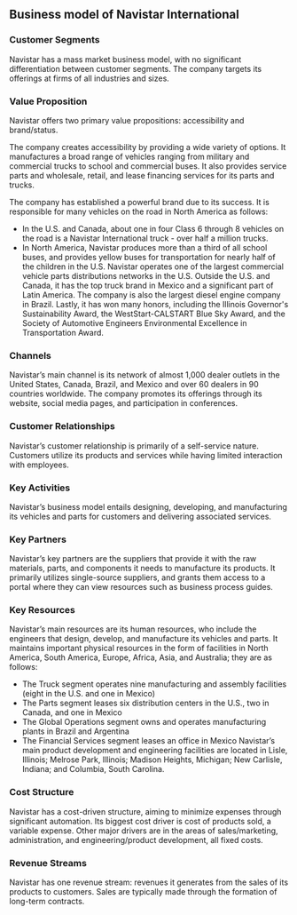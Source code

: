 Business model of Navistar International
----------------------------------------

 ### Customer Segments

 Navistar has a mass market business model, with no significant differentiation between customer segments. The company targets its offerings at firms of all industries and sizes.

 ### Value Proposition

 Navistar offers two primary value propositions: accessibility and brand/status.

 The company creates accessibility by providing a wide variety of options. It manufactures a broad range of vehicles ranging from military and commercial trucks to school and commercial buses. It also provides service parts and wholesale, retail, and lease financing services for its parts and trucks.

 The company has established a powerful brand due to its success. It is responsible for many vehicles on the road in North America as follows:

  * In the U.S. and Canada, about one in four Class 6 through 8 vehicles on the road is a Navistar International truck - over half a million trucks.
 * In North America, Navistar produces more than a third of all school buses, and provides yellow buses for transportation for nearly half of the children in the U.S.
  Navistar operates one of the largest commercial vehicle parts distributions networks in the U.S. Outside the U.S. and Canada, it has the top truck brand in Mexico and a significant part of Latin America. The company is also the largest diesel engine company in Brazil. Lastly, it has won many honors, including the Illinois Governor's Sustainability Award, the WestStart-CALSTART Blue Sky Award, and the Society of Automotive Engineers Environmental Excellence in Transportation Award.

 ### Channels

 Navistar’s main channel is its network of almost 1,000 dealer outlets in the United States, Canada, Brazil, and Mexico and over 60 dealers in 90 countries worldwide. The company promotes its offerings through its website, social media pages, and participation in conferences.

 ### Customer Relationships

 Navistar’s customer relationship is primarily of a self-service nature. Customers utilize its products and services while having limited interaction with employees.

 ### Key Activities

 Navistar’s business model entails designing, developing, and manufacturing its vehicles and parts for customers and delivering associated services.

 ### Key Partners

 Navistar’s key partners are the suppliers that provide it with the raw materials, parts, and components it needs to manufacture its products. It primarily utilizes single-source suppliers, and grants them access to a portal where they can view resources such as business process guides.

 ### Key Resources

 Navistar’s main resources are its human resources, who include the engineers that design, develop, and manufacture its vehicles and parts. It maintains important physical resources in the form of facilities in North America, South America, Europe, Africa, Asia, and Australia; they are as follows:

  * The Truck segment operates nine manufacturing and assembly facilities (eight in the U.S. and one in Mexico)
 * The Parts segment leases six distribution centers in the U.S., two in Canada, and one in Mexico
 * The Global Operations segment owns and operates manufacturing plants in Brazil and Argentina
 * The Financial Services segment leases an office in Mexico
  Navistar’s main product development and engineering facilities are located in Lisle, Illinois; Melrose Park, Illinois; Madison Heights, Michigan; New Carlisle, Indiana; and Columbia, South Carolina.

 ### Cost Structure

 Navistar has a cost-driven structure, aiming to minimize expenses through significant automation. Its biggest cost driver is cost of products sold, a variable expense. Other major drivers are in the areas of sales/marketing, administration, and engineering/product development, all fixed costs.

 ### Revenue Streams

 Navistar has one revenue stream: revenues it generates from the sales of its products to customers. Sales are typically made through the formation of long-term contracts.